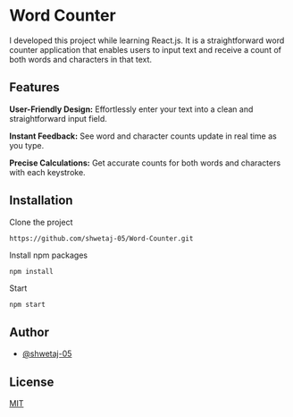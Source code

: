 # Word Counter

I developed this project while learning React.js. It is a straightforward word counter application that enables users to input text and receive a count of both words and characters in that text.


## Features
**User-Friendly Design:** 
Effortlessly enter your text into a clean and straightforward input field.

**Instant Feedback:** See word and character counts update in real time as you type.

**Precise Calculations:** Get accurate counts for both words and characters with each keystroke.
## Installation

Clone the project
```bash
https://github.com/shwetaj-05/Word-Counter.git
```
    
Install npm packages
```
npm install
```

Start 
```
npm start
```

## Author

- [@shwetaj-05](https://github.com/shwetaj-05)


## License

[MIT](https://choosealicense.com/licenses/mit/)


